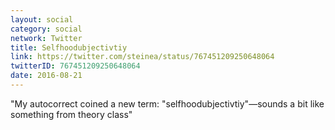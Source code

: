 ```yaml
---
layout: social
category: social
network: Twitter
title: Selfhoodubjectivtiy
link: https://twitter.com/steinea/status/767451209250648064
twitterID: 767451209250648064
date: 2016-08-21
---
```


"My autocorrect coined a new term: "selfhoodubjectivtiy"—sounds a bit like something from theory class"
